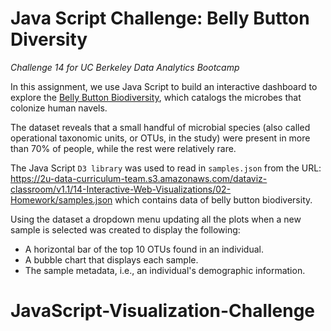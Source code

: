 # Java Script Challenge: Belly Button Diversity
*Challenge 14 for UC Berkeley Data Analytics Bootcamp*

In this assignment, we use Java Script to build an interactive dashboard to explore the [Belly Button Biodiversity](https://robdunnlab.com/projects/belly-button-biodiversity/), which catalogs the microbes that colonize human navels.

The dataset reveals that a small handful of microbial species (also called operational taxonomic units, or OTUs, in the study) were present in more than 70% of people, while the rest were relatively rare.

The Java Script `D3 library` was used to read in `samples.json` from the URL: https://2u-data-curriculum-team.s3.amazonaws.com/dataviz-classroom/v1.1/14-Interactive-Web-Visualizations/02-Homework/samples.json which contains data of belly button biodiversity.

Using the dataset a dropdown menu updating all the plots when a new sample is selected 
was created to display the following:
- A horizontal bar of the top 10 OTUs found in an individual.
- A bubble chart that displays each sample.
- The sample metadata, i.e., an individual's demographic information.


# JavaScript-Visualization-Challenge

